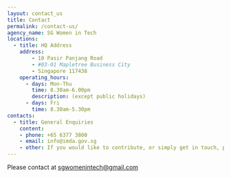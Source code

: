```yaml
---
layout: contact_us
title: Contact
permalink: /contact-us/
agency_name: SG Women in Tech
locations:
  - title: HQ Address
    address:
        - 10 Pasir Panjang Road 
        - #03-01 Mapletree Business City
        - Singapore 117438
    operating_hours:
      - days: Mon-Thu
        time: 8.30am-6.00pm
        description: (except public holidays)
      - days: Fri
        time: 8.30am-5.30pm
contacts:
  - title: General Enquiries
    content:
    - phone: +65 6377 3800
    - email: info@imda.gov.sg
    - other: If you would like to contribute, or simply get in touch, please fill up the form [here](https://form.gov.sg/#!/5e8d4976cc1a910011a02c01) and we will get back to you.
---
```

Please contact at [sgwomenintech@gmail.com](emailto:sgwomenintech@gmail.com)




